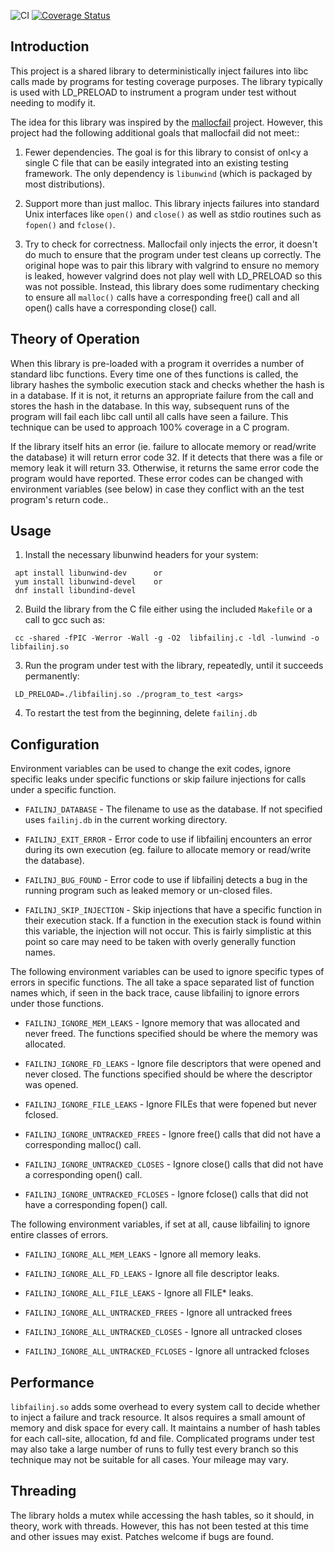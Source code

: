 ![CI]
[![Coverage Status]][Coverage Details]

## Introduction

This project is a shared library to deterministically inject failures
into libc calls made by programs for testing coverage purposes. The
library typically is used with LD_PRELOAD to instrument a program under
test without needing to modify it.

The idea for this library was inspired by the [mallocfail] project.
However, this project had the following additional goals that mallocfail
did not meet::

  1. Fewer dependencies. The goal is for this library to consist of onl<y
     a single C file that can be easily integrated into an existing testing
     framework. The only dependency is `libunwind` (which is packaged by
     most distributions).

  2. Support more than just malloc. This library injects failures into
     standard Unix interfaces like `open()` and `close()` as well as
     stdio routines such as `fopen()` and `fclose()`.

  3. Try to check for correctness. Mallocfail only injects the error,
     it doesn't do much to ensure that the program under test cleans
     up correctly. The original hope was to pair this library with
     valgrind to ensure no memory is leaked, however valgrind does not
     play well with LD_PRELOAD so this was not possible. Instead, this
     library does some rudimentary checking to ensure all `malloc()`
     calls have a corresponding free() call and all open() calls have
     a corresponding close() call.

## Theory of Operation

When this library is pre-loaded with a program it overrides a number of
standard libc functions. Every time one of thes functions is called, the
library hashes the symbolic execution stack and checks whether the hash
is in a database. If it is not, it returns an appropriate failure from
the call and stores the hash in the database. In this way, subsequent
runs of the program will fail each libc call until all calls have seen
a failure. This technique can be used to approach 100% coverage in a C
program.

If the library itself hits an error (ie. failure to allocate memory or
read/write the database) it will return error code 32. If it detects that
there was a file or memory leak it will return 33. Otherwise, it returns
the same error code the program would have reported. These error codes can
be changed with environment variables (see below) in case they
conflict with an the test program's return code..

## Usage

   1. Install the necessary libunwind headers for your system:

     apt install libunwind-dev      or
     yum install libunwind-devel    or
     dnf install libundind-devel

   2. Build the library from the C file either using the included
      `Makefile` or a call to gcc such as:

     cc -shared -fPIC -Werror -Wall -g -O2  libfailinj.c -ldl -lunwind -o libfailinj.so

   3. Run the program under test with the library, repeatedly, until it
      succeeds permanently:

     LD_PRELOAD=./libfailinj.so ./program_to_test <args>

   4. To restart the test from the beginning, delete `failinj.db`

## Configuration

Environment variables can be used to change the exit codes, ignore
specific leaks under specific functions or skip failure injections for
calls under a specific function.

  * `FAILINJ_DATABASE` - The filename to use as the database. If not
     specified uses `failinj.db` in the current working directory.

  * `FAILINJ_EXIT_ERROR` - Error code to use if libfailinj encounters an
     error during its own execution (eg. failure to allocate memory or
     read/write the database).

  * `FAILINJ_BUG_FOUND` - Error code to use if libfailinj detects a bug
    in the running program such as leaked memory or un-closed files.

  * `FAILINJ_SKIP_INJECTION` - Skip injections that have a specific
     function in their execution stack. If a function in the execution
     stack is found within this variable, the injection will not occur.
     This is fairly simplistic at this point so care may need to be
     taken with overly generally function names.

The following environment variables can be used to ignore specific types
of errors in specific functions. The all take a space separated list of
function names which, if seen in the back trace, cause libfailinj to
ignore errors under those functions.

  * `FAILINJ_IGNORE_MEM_LEAKS` - Ignore memory that was allocated and
    never freed. The functions specified should be where the memory was
    allocated.

  * `FAILINJ_IGNORE_FD_LEAKS` - Ignore file descriptors that were opened
    and never closed. The functions specified should be where the
    descriptor was opened.

  * `FAILINJ_IGNORE_FILE_LEAKS` - Ignore FILEs that were fopened but
    never fclosed.

  * `FAILINJ_IGNORE_UNTRACKED_FREES` - Ignore free() calls that did not
    have a corresponding malloc() call.

  * `FAILINJ_IGNORE_UNTRACKED_CLOSES` - Ignore close() calls that did not
    have a corresponding open() call.

  * `FAILINJ_IGNORE_UNTRACKED_FCLOSES` - Ignore fclose() calls that did not
    have a corresponding fopen() call.

The following environment variables, if set at all, cause libfailinj to
ignore entire classes of errors.

  * `FAILINJ_IGNORE_ALL_MEM_LEAKS` - Ignore all memory leaks.

  * `FAILINJ_IGNORE_ALL_FD_LEAKS` - Ignore all file descriptor leaks.

  * `FAILINJ_IGNORE_ALL_FILE_LEAKS` - Ignore all FILE* leaks.

  * `FAILINJ_IGNORE_ALL_UNTRACKED_FREES` - Ignore all untracked frees

  * `FAILINJ_IGNORE_ALL_UNTRACKED_CLOSES` - Ignore all untracked closes

  * `FAILINJ_IGNORE_ALL_UNTRACKED_FCLOSES` - Ignore all untracked fcloses

## Performance

`libfailinj.so` adds some overhead to every system call to decide whether
to inject a failure and track resource. It alsos requires a small amount
of memory and disk space for every call. It maintains a number of hash tables
for each call-site, allocation, fd and file. Complicated programs under test
may also take a large number of runs to fully test every branch so
this technique may not be suitable for all cases. Your mileage may vary.

## Threading

The library holds a mutex while accessing the hash tables, so
it should, in theory, work with threads. However, this has not been
tested at this time and other issues may exist. Patches welcome if
bugs are found.


[mallocfail]: https://github.com/ralight/mallocfail

[CI]: https://github.com/lsgunth/libfailinj/workflows/CI/badge.svg
[Coverage Status]: https://coveralls.io/repos/github/lsgunth/failcov/badge.svg?branch=main
[Coverage Details]: https://coveralls.io/github/lsgunth/failcov?branch=main
